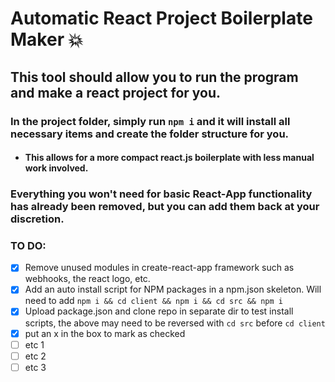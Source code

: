 # Automatic React Project Boilerplate Maker :boom:

## This tool should allow you to run the program and make a react project for you. 

### In the project folder, simply run ```npm i``` and it will install all necessary items and create the folder structure for you.
- #### This allows for a more compact react.js boilerplate with less manual work involved.
### Everything you won't need for basic React-App functionality has already been removed, but you can add them back at your discretion.

### TO DO:
- [x] Remove unused modules in create-react-app framework such as webhooks, the react logo, etc.
- [x] Add an auto install script for NPM packages in a npm.json skeleton. Will need to add ``npm i && cd client && npm i && cd src && npm i``
- [x] Upload package.json and clone repo in separate dir to test install scripts, the above may need to be reversed with ``cd src`` before ``cd client``
- [x] put an x in the box to mark as checked
- [ ] etc 1
- [ ] etc 2 
- [ ] etc 3
